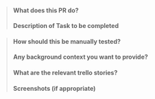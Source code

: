 > #### What does this PR do?
>
> #### Description of Task to be completed

> #### How should this be manually tested?
>
> #### Any background context you want to provide?
>
> #### What are the relevant trello stories?
>
> #### Screenshots (if appropriate)
